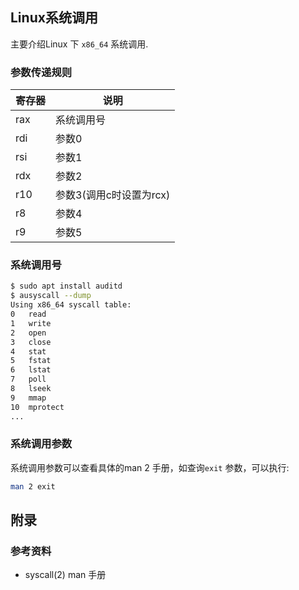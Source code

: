 
## Linux系统调用

主要介绍Linux 下 `x86_64` 系统调用.

### 参数传递规则

| 寄存器 | 说明                    |
|--------|-------------------------|
| rax    | 系统调用号              |
| rdi    | 参数0                   |
| rsi    | 参数1                   |
| rdx    | 参数2                   |
| r10    | 参数3(调用c时设置为rcx) |
| r8     | 参数4                   |
| r9     | 参数5                   |

### 系统调用号

```bash
$ sudo apt install auditd
$ ausyscall --dump
Using x86_64 syscall table:
0	read
1	write
2	open
3	close
4	stat
5	fstat
6	lstat
7	poll
8	lseek
9	mmap
10	mprotect
...

```

### 系统调用参数

系统调用参数可以查看具体的man 2 手册，如查询`exit` 参数，可以执行:

```bash
man 2 exit
```

## 附录

### 参考资料

* syscall(2) man 手册

